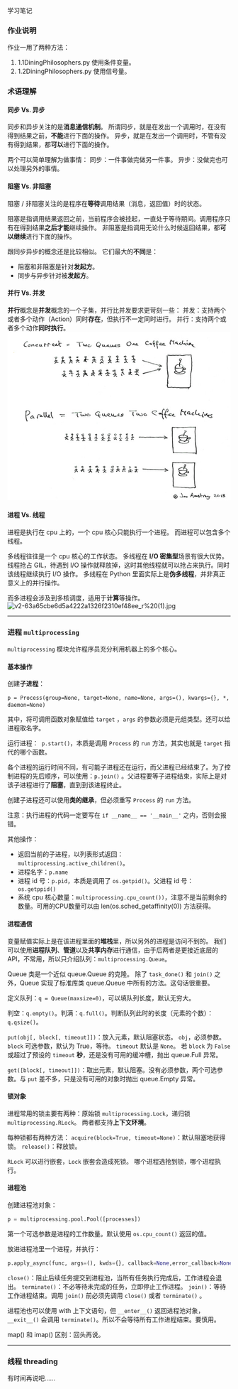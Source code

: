 学习笔记

### 作业说明

作业一用了两种方法：
1. 1.1DiningPhilosophers.py 使用条件变量。
2. 1.2DiningPhilosophers.py 使用信号量。

### 术语理解
#### 同步 Vs. 异步
同步和异步关注的是**消息通信机制**。
所谓同步，就是在发出一个调用时，在没有得到结果之前，**不能**进行下面的操作。
异步，就是在发出一个调用时，不管有没有得到结果，都**可以**进行下面的操作。

两个可以简单理解为做事情：
同步：一件事做完做另一件事。
异步：没做完也可以处理另外的事情。

#### 阻塞 Vs. 非阻塞
阻塞 / 非阻塞关注的是程序在**等待**调用结果（消息，返回值）时的状态。

阻塞是指调用结果返回之前，当前程序会被挂起，一直处于等待期间。调用程序只有在得到结果**之后才能**继续操作。
非阻塞是指调用无论什么时候返回结果，都**可以继续**进行下面的操作。

跟同步异步的概念还是比较相似。
它们最大的**不同**是：
* 阻塞和非阻塞是针对**发起方**。
* 同步与异步针对被**发起方**。

#### 并行 Vs. 并发
**并行**概念是**并发**概念的一个子集，并行比并发要求更苛刻一些：
并发：支持两个或者多个动作（Action）同时**存在**，但执行不一定同时进行。
并行：支持两个或者多个动作**同时执行**。
![0.25457688706897985.png](NOTE_files/0.25457688706897985.png)
#### 进程 Vs. 线程
进程是执行在 cpu 上的，一个 cpu 核心只能执行一个进程。
而进程可以包含多个线程。

多线程往往是一个 cpu 核心的工作状态。
多线程在 **I/O 密集型**场景有很大优势。
线程抢占 GIL，待遇到 I/O 操作就释放掉，这时其他线程就可以抢占来执行。同时该线程继续执行 I/O 操作。
多线程在 Python 里面实际上是**伪多线程**，并非真正意义上的并行操作。

而多进程会涉及到多核调度，适用于**计算**等操作。
![v2-63a65cbe6d5a4222a1326f2310ef48ee_r%20(1).jpg](file:///C:/Users/zff/Documents/My%20Knowledge/temp/e1038e45-2981-42af-b74c-9c6e34cc63c9/128/index_files/v2-63a65cbe6d5a4222a1326f2310ef48ee_r%20(1).jpg)


***
### 进程 `multiprocessing`
`multiprocessing` 模块允许程序员充分利用机器上的多个核心。
#### 基本操作
创建**子进程**：
```
p = Process(group=None, target=None, name=None, args=(), kwargs={}, *, daemon=None)
```
其中，将可调用函数对象赋值给 `target` ，`args` 的参数必须是元组类型。还可以给进程取名字。

运行进程：` p.start()`，本质是调用 `Process` 的 `run` 方法，其实也就是 `target` 指代的哪个函数。

各个进程的运行时间不同，有可能子进程还在运行，而父进程已经结束了。为了控制进程的先后顺序，可以使用：`p.join()` 。父进程要等子进程结束，实际上是对该子进程进行了**阻塞**，直到到该进程终止。

创建子进程还可以使用**类的继承**，但必须重写 `Process` 的 `run` 方法。

注意：执行进程的代码一定要写在 `if __name__ == '__main__'` 之内，否则会报错。

其他操作：
* 返回当前的子进程，以列表形式返回：`multiprocessing.active_children()`。
* 进程名字：`p.name`
* 进程 id 号：`p.pid`，本质是调用了 `os.getpid()`。父进程 id 号：`os.getppid()`
* 系统 cpu 核心数量：`multiprocessing.cpu_count())`，注意不是当前剩余的数量。可用的CPU数量可以由 len(os.sched_getaffinity(0)) 方法获得。

#### 进程通信
变量赋值实际上是在该进程里面的**堆栈**里，所以另外的进程是访问不到的。
我们可以使用**进程队列**、**管道**以及**共享内存**进行通信，由于后两者是更接近底层的 API，不常用，所以只介绍队列：`multiprocessing.Queue`。

Queue 类是一个近似 queue.Queue 的克隆。 除了 `task_done()` 和 `join()` 之外，Queue  实现了标准库类 queue.Queue 中所有的方法。这句话很重要。

定义队列：`q = Queue(maxsize=0)`，可以填队列长度，默认无穷大。

判空：`q.empty()`。判满：`q.full()`。判断队列此时的长度（元素的个数）： `q.qsize()`。

`put(obj[, block[, timeout]])`：放入元素，默认阻塞状态。
`obj`，必须参数。`block` 可选参数，默认为 True，等待。 `timeout` 默认是 `None`。
若 `block` 为 `False` 或超过了预设的 `timeout` **秒**，还是没有可用的缓冲槽，抛出 queue.Full  异常。

`get([block[, timeout]])`：取出元素，默认阻塞。没有必须参数，两个可选参数。与 `put` 差不多，只是没有可用的对象时抛出 queue.Empty 异常。

#### 锁对象
进程常用的锁主要有两种：原始锁 `multiprocessing.Lock`，递归锁 `multiprocessing.RLock`。
两者都支持**上下文环境**。

每种锁都有两种方法：
`acquire(block=True, timeout=None)`：默认阻塞地获得锁。
`release()`：释放锁。

`RLock` 可以进行嵌套，`Lock` 嵌套会造成死锁。
哪个进程选抢到锁，哪个进程执行。
#### 进程池
创建进程池对象：
```py
p = multiprocessing.pool.Pool([processes])
```
第一个可选参数是进程的工作数量。默认使用 `os.cpu_count()` 返回的值。

放进进程池里一个进程，并执行：
```py
p.apply_async(func, args=(), kwds={}, callback=None,error_callback=None)
```

`close()`：阻止后续任务提交到进程池，当所有任务执行完成后，工作进程会退出。
`terminate()`：不必等待未完成的任务，立即停止工作进程。
`join()`：等待工作进程结束。调用 `join()` 前必须先调用 `close()` 或者 `terminate()` 。

进程池也可以使用 with 上下文语句，但 `__enter__()` 返回进程池对象，`__exit__()` 会调用 `terminate()`。所以不会等待所有工作进程结束。要慎用。

map() 和 imap() 区别：回头再说。
***
### 线程 threading
有时间再说吧……







